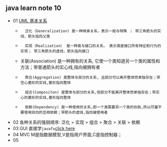 ## java learn note 10

* 01	[UML 基本关系](http://www.open-open.com/lib/view/open1328059700311.html)
	*		泛化（Generalization) 是一种继承关系，表示一般与特殊 ； 带三角箭头的实线，箭头指向父类
	*		实现（Realization） 是一种类与接口的关系， 表示类是接口所有特征和行为的实现； 带三角箭头的虚线，箭头指向接口
	*  	关联(Association) 是一种拥有的关系, 它使一个类知道另一个类的属性和方法；带普通箭头的实心线,指向被拥有者
	*		聚合(Aggregation) 是整体与部分的关系, 且部分可以离开整体而单独存在；带空心菱形的实线,菱形指向整体
	*		组合(Compositon) 是整体与部分的关系,但部分不能离开整体而单独存在；带实心的菱形的实线,菱形指向整体
	*		依赖(Dependency) 是一种使用的关系,即一个类需要另一个类的协助,所以尽量不要使用双向的互相依赖；带箭头的虚线,指向被使用者
* 02	各种关系的强弱顺序: 泛化 = 实现 > 组合 > 聚合 > 关联 > 依赖
* 03	GUI 直接学`javafx`[click here](http://docs.oracle.com/javase/8/javafx/get-started-tutorial/get_start_apps.htm#JFXST804)
* 04	MVC		M是指数据模型,V是指用户界面,C是指控制器；	
* 05	
